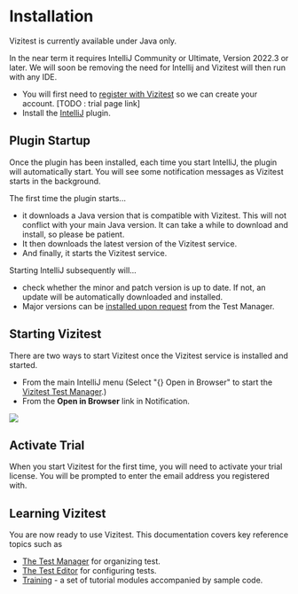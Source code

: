 # Installation
Vizitest is currently available under Java only. 

In the near term it requires IntelliJ Community or Ultimate, Version 2022.3 or later. We will soon be removing the need for Intellij and Vizitest will then run with any IDE.

- You will first need to [register with Vizitest](nutshell.md) so we can create your account. [TODO : trial page link]
- Install the [IntelliJ](https://plugins.jetbrains.com/plugin/22716-vizitest) plugin.

## Plugin Startup
Once the plugin has been installed, each time you start IntelliJ, the plugin will automatically start. You will see some notification messages as Vizitest starts in the background.

The first time the plugin starts...

- it downloads a Java version that is compatible with Vizitest. This will not conflict with your main Java version. It can take a while to download and install, so please be patient.
- It then downloads the latest version of the Vizitest service.
- And finally, it starts the Vizitest service.

Starting IntelliJ subsequently will...

- check whether the minor and patch version is up to date. If not, an update will be automatically downloaded and installed. 
- Major versions can be [installed upon request](updating.md) from the Test Manager.

## Starting Vizitest
There are two ways to start Vizitest once the Vizitest service is installed and started.

- From the main IntelliJ menu (Select "{} Open in Browser" to start the [Vizitest Test Manager](test-manager-intro.md).)
- From the **Open in Browser** link in Notification.

![](intellij-startup.png)


## Activate Trial
When you start Vizitest for the first time, you will need to activate your trial license. You will be prompted to enter the email address you registered with.

## Learning Vizitest
You are now ready to use Vizitest. This documentation covers key reference topics such as

- [The Test Manager](test-manager-intro.md) for organizing test.
- [The Test Editor](test-editor.md) for configuring tests.
- [Training](training.md) - a set of tutorial modules accompanied by sample code.

